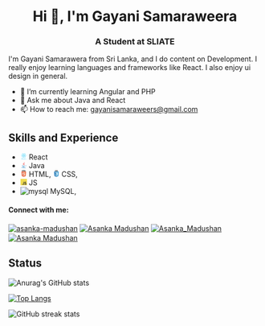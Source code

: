 <h1 align="center">Hi 👋, I'm Gayani Samaraweera</h1>
<h3 align="center">A Student at SLIATE</h3>

I'm Gayani Samarawera from Sri Lanka, and I do content on Development. I really enjoy learning languages and frameworks like React. I also enjoy ui design in general.
- 🌱 I’m currently learning Angular and PHP 
- 💬 Ask me about Java and React 
- 📫 How to reach me: gayanisamaraweers@gmail.com

## Skills and Experience
* <img src="https://raw.githubusercontent.com/devicons/devicon/master/icons/react/react-original-wordmark.svg" alt="react" width="13" height="13"/> React
* <img src="https://raw.githubusercontent.com/devicons/devicon/master/icons/java/java-original.svg" alt="java" width="13" height="13"/> Java
* <img src="https://raw.githubusercontent.com/devicons/devicon/master/icons/html5/html5-original-wordmark.svg" alt="html5" width="13" height="13"/> HTML, <img src="https://raw.githubusercontent.com/devicons/devicon/master/icons/css3/css3-original-wordmark.svg" alt="css3" width="13" height="13"/> CSS,
* <img src="https://raw.githubusercontent.com/devicons/devicon/master/icons/javascript/javascript-original.svg" alt="javascript" width="13" height="13"/> JS
* <img src="https://www.svgrepo.com/show/303251/mysql-logo.svg" alt="mysql" width="13" height="13"/> MySQL,


<h4 align="left">Connect with me:</h4>
<p align="left">
<a href="" target="_blank"><img align="center" src="https://raw.githubusercontent.com/rahuldkjain/github-profile-readme-generator/master/src/images/icons/Social/linked-in-alt.svg" alt="asanka-madushan" height="30" width="40" /></a>
<a href="" target="_blank"><img align="center" src="https://raw.githubusercontent.com/rahuldkjain/github-profile-readme-generator/master/src/images/icons/Social/facebook.svg" alt="Asanka Madushan" height="30" width="40" /></a>
<a href="" target="_blank"><img align="center" src="https://raw.githubusercontent.com/rahuldkjain/github-profile-readme-generator/master/src/images/icons/Social/hackerrank.svg" alt="Asanka_Madushan" height="30" width="40" /></a>
<a href="" target="_blank"><img align="center" src="https://raw.githubusercontent.com/rahuldkjain/github-profile-readme-generator/master/src/images/icons/Social/instagram.svg" alt="Asanka Madushan" height="30" width="40" /></a>
</p>

## Status

![Anurag's GitHub stats](https://github-readme-stats.vercel.app/api?username=desundara&show_icons=true&theme=darcula )

[![Top Langs](https://github-readme-stats.vercel.app/api/top-langs/?username=desundara&layout=compact&theme=darcula)](https://github.com/anuraghazra/github-readme-stats)

![GitHub streak stats](https://github-readme-streak-stats.herokuapp.com/?user=desundara&theme=darcula) 
